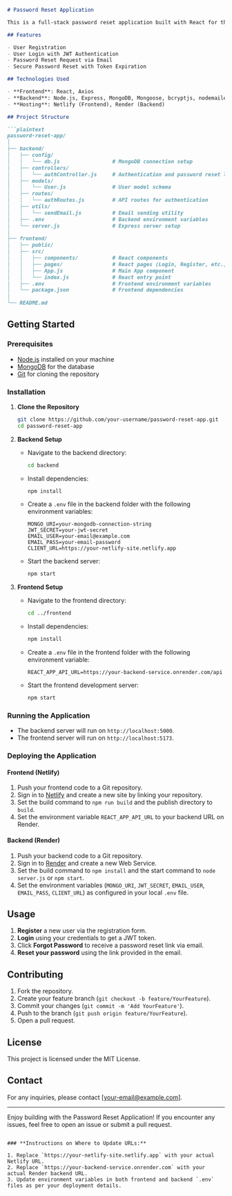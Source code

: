 

```markdown
# Password Reset Application

This is a full-stack password reset application built with React for the frontend and Node.js with Express and MongoDB for the backend. The application includes user registration, login, forgot password, and password reset functionalities.

## Features

- User Registration
- User Login with JWT Authentication
- Password Reset Request via Email
- Secure Password Reset with Token Expiration

## Technologies Used

- **Frontend**: React, Axios
- **Backend**: Node.js, Express, MongoDB, Mongoose, bcryptjs, nodemailer, JWT
- **Hosting**: Netlify (Frontend), Render (Backend)

## Project Structure

```plaintext
password-reset-app/
│
├── backend/
│   ├── config/
│   │   └── db.js                 # MongoDB connection setup
│   ├── controllers/
│   │   └── authController.js     # Authentication and password reset logic
│   ├── models/
│   │   └── User.js               # User model schema
│   ├── routes/
│   │   └── authRoutes.js         # API routes for authentication
│   ├── utils/
│   │   └── sendEmail.js          # Email sending utility
│   ├── .env                      # Backend environment variables
│   └── server.js                 # Express server setup
│
├── frontend/
│   ├── public/
│   ├── src/
│   │   ├── components/           # React components
│   │   ├── pages/                # React pages (Login, Register, etc.)
│   │   ├── App.js                # Main App component
│   │   └── index.js              # React entry point
│   ├── .env                      # Frontend environment variables
│   └── package.json              # Frontend dependencies
│
└── README.md
```

## Getting Started

### Prerequisites

- [Node.js](https://nodejs.org/) installed on your machine
- [MongoDB](https://www.mongodb.com/) for the database
- [Git](https://git-scm.com/) for cloning the repository

### Installation

1. **Clone the Repository**

   ```bash
   git clone https://github.com/your-username/password-reset-app.git
   cd password-reset-app
   ```

2. **Backend Setup**

   - Navigate to the backend directory:

     ```bash
     cd backend
     ```

   - Install dependencies:

     ```bash
     npm install
     ```

   - Create a `.env` file in the backend folder with the following environment variables:

     ```env
     MONGO_URI=your-mongodb-connection-string
     JWT_SECRET=your-jwt-secret
     EMAIL_USER=your-email@example.com
     EMAIL_PASS=your-email-password
     CLIENT_URL=https://your-netlify-site.netlify.app
     ```

   - Start the backend server:

     ```bash
     npm start
     ```

3. **Frontend Setup**

   - Navigate to the frontend directory:

     ```bash
     cd ../frontend
     ```

   - Install dependencies:

     ```bash
     npm install
     ```

   - Create a `.env` file in the frontend folder with the following environment variable:

     ```env
     REACT_APP_API_URL=https://your-backend-service.onrender.com/api
     ```

   - Start the frontend development server:

     ```bash
     npm start
     ```

### Running the Application

- The backend server will run on `http://localhost:5000`.
- The frontend server will run on `http://localhost:5173`.

### Deploying the Application

#### **Frontend (Netlify)**

1. Push your frontend code to a Git repository.
2. Sign in to [Netlify](https://www.netlify.com/) and create a new site by linking your repository.
3. Set the build command to `npm run build` and the publish directory to `build`.
4. Set the environment variable `REACT_APP_API_URL` to your backend URL on Render.

#### **Backend (Render)**

1. Push your backend code to a Git repository.
2. Sign in to [Render](https://render.com/) and create a new Web Service.
3. Set the build command to `npm install` and the start command to `node server.js` or `npm start`.
4. Set the environment variables (`MONGO_URI`, `JWT_SECRET`, `EMAIL_USER`, `EMAIL_PASS`, `CLIENT_URL`) as configured in your local `.env` file.

## Usage

1. **Register** a new user via the registration form.
2. **Login** using your credentials to get a JWT token.
3. Click **Forgot Password** to receive a password reset link via email.
4. **Reset your password** using the link provided in the email.

## Contributing

1. Fork the repository.
2. Create your feature branch (`git checkout -b feature/YourFeature`).
3. Commit your changes (`git commit -m 'Add YourFeature'`).
4. Push to the branch (`git push origin feature/YourFeature`).
5. Open a pull request.

## License

This project is licensed under the MIT License.

## Contact

For any inquiries, please contact [your-email@example.com].

---

Enjoy building with the Password Reset Application! If you encounter any issues, feel free to open an issue or submit a pull request.
```

### **Instructions on Where to Update URLs:**

1. Replace `https://your-netlify-site.netlify.app` with your actual Netlify URL.
2. Replace `https://your-backend-service.onrender.com` with your actual Render backend URL.
3. Update environment variables in both frontend and backend `.env` files as per your deployment details.

